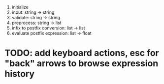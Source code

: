 1. initialize
2. input: string -> string
3. validate: string -> string
4. preprocess: string -> list
5. infix to postfix conversion: list -> list
6. evaluate postfix expression: list -> float

# TODO: add keyboard actions, esc for "back" arrows to browse expression history